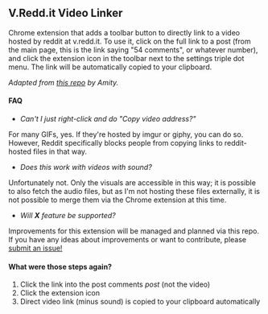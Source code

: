 ## V.Redd.it Video Linker</h2>
Chrome extension that adds a toolbar button to directly link to a video hosted by reddit at v.redd.it. To use it, click on the full link to a post (from the main page, this is the link saying "54 comments", or whatever number), and click the extension icon in the toolbar next to the settings triple dot menu. The link will be automatically copied to your clipboard.

*Adapted from [this repo](https://github.com/amity/reddit-video-extractor) by Amity.*

#### FAQ
- *Can't I just right-click and do "Copy video address?"*

For many GIFs, yes. If they're hosted by imgur or giphy, you can do so. However, Reddit specifically blocks people from copying links to reddit-hosted files in that way.

- *Does this work with videos with sound?*

Unfortunately not. Only the visuals are accessible in this way; it is possible to also fetch the audio files, but as I'm not hosting these files externally, it is not possible to merge them via the Chrome extension at this time. 

- *Will **X** feature be supported?*

Improvements for this extension will be managed and planned via this repo. If you have any ideas about improvements or want to contribute, please [submit an issue!](https://github.com/maxpereira/reddit-video-extractor/issues/new)

#### What were those steps again?
1. Click the link into the post comments *post* (not the video)
2. Click the extension icon
3. Direct video link (minus sound) is copied to your clipboard automatically
